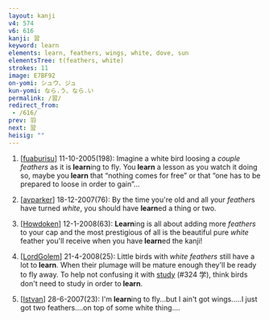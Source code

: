 ```yaml
---
layout: kanji
v4: 574
v6: 616
kanji: 習
keyword: learn
elements: learn, feathers, wings, white, dove, sun
elementsTree: t(feathers, white)
strokes: 11
image: E7BF92
on-yomi: シュウ、ジュ
kun-yomi: なら.う、なら.い
permalink: /習/
redirect_from:
 - /616/
prev: 羽
next: 翌
heisig: ""
---
```


1) [<a href="http://kanji.koohii.com/profile/fuaburisu">fuaburisu</a>] 11-10-2005(198): Imagine a white bird loosing a <em>couple feathers</em> as it is<strong> learn</strong>ing to fly. You<strong> learn</strong> a lesson as you watch it doing so, maybe you<strong> learn</strong> that “nothing comes for free” or that “one has to be prepared to loose in order to gain”...

2) [<a href="http://kanji.koohii.com/profile/avparker">avparker</a>] 18-12-2007(76): By the time you&#039;re old and all your <em>feather</em>s have turned <em>white</em>, you should have <strong>learn</strong>ed a thing or two.

3) [<a href="http://kanji.koohii.com/profile/Howdoken">Howdoken</a>] 12-1-2008(63): <strong>Learn</strong>ing is all about adding more <em>feathers</em> to your cap and the most prestigious of all is the beautiful pure <em>white</em> feather you&#039;ll receive when you have<strong> learn</strong>ed the kanji!

4) [<a href="http://kanji.koohii.com/profile/LordGolem">LordGolem</a>] 21-4-2008(25): Little birds with <em>white feathers</em> still have a lot to<strong> learn</strong>. When their plumage will be mature enough they&#039;ll be ready to fly away. To help not confusing it with <a href="../v4/324.html">study</a> (#324 学), think birds don&#039;t need to study in order to<strong> learn</strong>.

5) [<a href="http://kanji.koohii.com/profile/Istvan">Istvan</a>] 28-6-2007(23): I&#039;m<strong> learn</strong>ing to fly...but I ain&#039;t got wings.....I just got two feathers....on top of some white thing....


